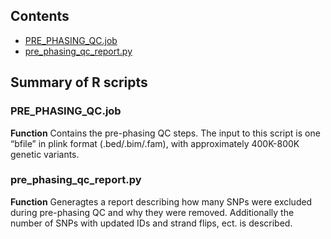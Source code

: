 ## Contents

* [PRE_PHASING_QC.job](#Pre-Phasing_QC)
* [pre_phasing_qc_report.py](#Pre-phasing_report)

## Summary of R scripts

### PRE_PHASING_QC.job

**Function**
Contains the pre-phasing QC steps. The input to this script is one “bfile” in plink format (.bed/.bim/.fam), with approximately 400K-800K genetic variants.

### pre_phasing_qc_report.py

**Function**
Generagtes a report describing how many SNPs were excluded during pre-phasing QC and why they were removed. Additionally the number of SNPs with updated IDs and strand flips, ect. is described.
